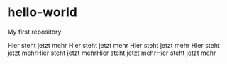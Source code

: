 # hello-world
My first repository

Hier steht jetzt mehr
Hier steht jetzt mehr Hier steht jetzt mehr
Hier steht jetzt mehrHier steht jetzt mehrHier steht jetzt mehrHier steht jetzt mehr
